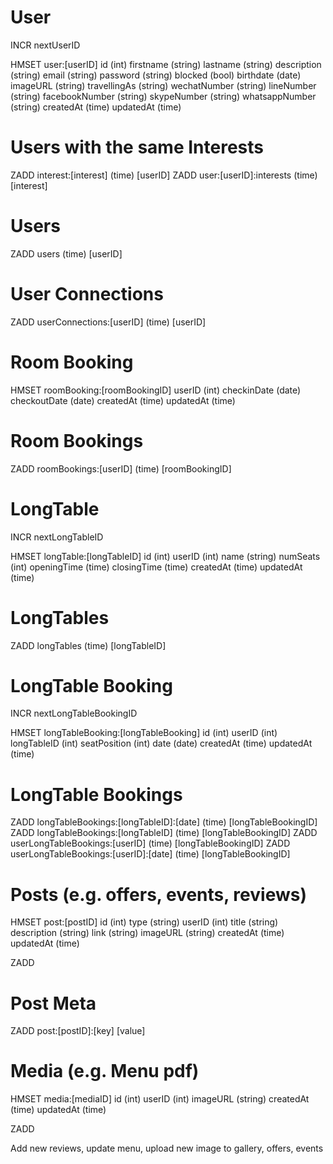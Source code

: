 # User
INCR nextUserID

HMSET user:[userID]
    id              (int)
    firstname       (string)
    lastname        (string)
    description     (string)
    email           (string)
    password        (string)
    blocked         (bool)
    birthdate       (date)
    imageURL        (string)
    travellingAs    (string)
    wechatNumber    (string)
    lineNumber      (string)
    facebookNumber  (string)
    skypeNumber     (string)
    whatsappNumber  (string)
    createdAt       (time)
    updatedAt       (time)

# Users with the same Interests
ZADD interest:[interest] (time) [userID]
ZADD user:[userID]:interests (time) [interest]

# Users
ZADD users (time) [userID]

# User Connections
ZADD userConnections:[userID] (time) [userID]

# Room Booking
HMSET roomBooking:[roomBookingID]
    userID         (int)
    checkinDate    (date)
    checkoutDate   (date)
    createdAt      (time)
    updatedAt      (time)

# Room Bookings
ZADD roomBookings:[userID] (time) [roomBookingID]

# LongTable
INCR nextLongTableID

HMSET longTable:[longTableID]
    id           (int)
    userID       (int)
    name         (string)
    numSeats     (int)
    openingTime  (time)
    closingTime  (time)
    createdAt    (time)
    updatedAt    (time)

# LongTables
ZADD longTables (time) [longTableID]

# LongTable Booking
INCR nextLongTableBookingID

HMSET longTableBooking:[longTableBooking]
    id           (int)
    userID       (int)
    longTableID  (int)
    seatPosition (int)
    date         (date)
    createdAt    (time)
    updatedAt    (time)

# LongTable Bookings
ZADD longTableBookings:[longTableID]:[date] (time) [longTableBookingID]
ZADD longTableBookings:[longTableID] (time) [longTableBookingID]
ZADD userLongTableBookings:[userID] (time) [longTableBookingID]
ZADD userLongTableBookings:[userID]:[date] (time) [longTableBookingID]

# Posts (e.g. offers, events, reviews)
HMSET post:[postID]
    id          (int)
    type        (string)
    userID      (int)
    title       (string)
    description (string)
    link        (string)
    imageURL    (string)
    createdAt   (time)
    updatedAt   (time)

ZADD

# Post Meta
ZADD post:[postID]:[key] [value]

# Media (e.g. Menu pdf)
HMSET media:[mediaID]
    id        (int)
    userID    (int)
    imageURL  (string)
    createdAt (time)
    updatedAt (time)

ZADD

Add new reviews, update menu, upload new image to gallery, offers, events

